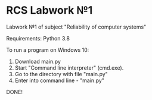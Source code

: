 # RCS Labwork №1
Labwork №1 of subject "Reliability of computer systems"

Requirements: Python 3.8

To run a program on Windows 10:
1. Download main.py
2. Start "Command line interpreter" (cmd.exe).
3. Go to the directory with file "main.py"
4. Enter into command line - "main.py"

DONE!

